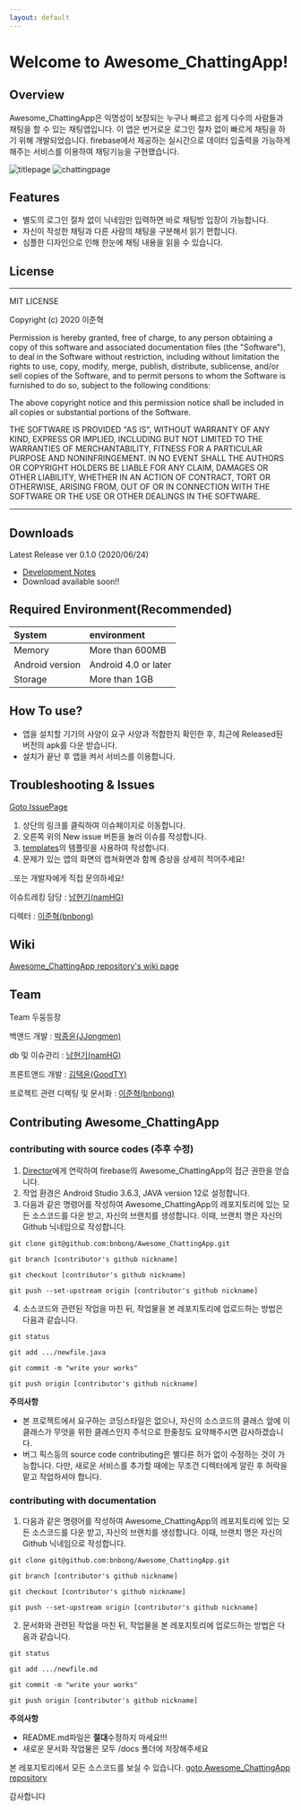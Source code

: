 ```yaml
---
layout: default
---
```


# Welcome to Awesome_ChattingApp!

## Overview
Awesome_ChattingApp은 익명성이 보장되는 누구나 빠르고 쉽게 다수의 사람들과 채팅을 할 수 있는 채팅앱입니다.
이 앱은 번거로운 로그인 절차 없이 빠르게 채팅을 하기 위해 개발되었습니다. firebase에서 제공하는 실시간으로 데이터 입출력을 가능하게 해주는 서비스를
이용하여 채팅기능을 구현했습니다.

![titlepage](docs/titlepage.png)  ![chattingpage](docs/chattingpage.png)

## Features

*   별도의 로그인 절차 없이 닉네임만 입력하면 바로 채팅방 입장이 가능합니다.
*   자신이 작성한 채팅과 다른 사람의 채팅을 구분해서 읽기 편합니다.
*   심플한 디자인으로 인해 한눈에 채팅 내용을 읽을 수 있습니다.

## License

* * *

MIT LICENSE

Copyright (c) 2020 이준혁

Permission is hereby granted, free of charge, to any person obtaining a copy
of this software and associated documentation files (the "Software"), to deal
in the Software without restriction, including without limitation the rights
to use, copy, modify, merge, publish, distribute, sublicense, and/or sell
copies of the Software, and to permit persons to whom the Software is
furnished to do so, subject to the following conditions:

The above copyright notice and this permission notice shall be included in all
copies or substantial portions of the Software.

THE SOFTWARE IS PROVIDED "AS IS", WITHOUT WARRANTY OF ANY KIND, EXPRESS OR
IMPLIED, INCLUDING BUT NOT LIMITED TO THE WARRANTIES OF MERCHANTABILITY,
FITNESS FOR A PARTICULAR PURPOSE AND NONINFRINGEMENT. IN NO EVENT SHALL THE
AUTHORS OR COPYRIGHT HOLDERS BE LIABLE FOR ANY CLAIM, DAMAGES OR OTHER
LIABILITY, WHETHER IN AN ACTION OF CONTRACT, TORT OR OTHERWISE, ARISING FROM,
OUT OF OR IN CONNECTION WITH THE SOFTWARE OR THE USE OR OTHER DEALINGS IN THE
SOFTWARE.

* * *

## Downloads

Latest Release ver 0.1.0 (2020/06/24)

*   [Development Notes](https://bnbong.github.io/awesomechatappdev/)
*   Download available soon!!

## Required Environment(Recommended)

| System          | environment           |
|:----------------|:----------------------|
| Memory          | More than 600MB       |
| Android version | Android 4.0 or later  |
| Storage         | More than 1GB         |

## How To use?

*   앱을 설치할 기기의 사양이 요구 사양과 적합한지 확인한 후, 최근에 Released된 버전의 apk를 다운 받습니다.
*   설치가 끝난 후 앱을 켜서 서비스를 이용합니다.

## Troubleshooting & Issues

[Goto IssuePage](https://github.com/bnbong/Awesome_ChattingApp/issues)

1. 상단의 링크를 클릭하여 이슈페이지로 이동합니다.
2. 오른쪽 위의 New issue 버튼을 눌러 이슈를 작성합니다.
3. [templates](https://github.com/bnbong/Awesome_ChattingApp/tree/master/.github/ISSUE_TEMPLATE)의 템플릿을 사용하여 작성합니다.
4. 문제가 있는 앱의 화면의 캡쳐화면과 함께 증상을 상세히 적어주세요!

..또는 개발자에게 직접 문의하세요!

이슈트레킹 담당 : [남현기(namHG)](https://github.com/namHG/namHG.github.io)

디렉터 : [이준혁(bnbong)](https://github.com/bnbong/bnbong.github.io)

## Wiki

[Awesome_ChattingApp repository's wiki page](https://github.com/bnbong/Awesome_ChattingApp/wiki)

## Team

Team 두둥등장

백앤드 개발 : [박종윤(JJongmen)](https://github.com/JJongmen/JJongmen.github.io)

db 및 이슈관리 : [남현기(namHG)](https://github.com/namHG/namHG.github.io)

프론트앤드 개발 : [김택윤(GoodTY)](https://github.com/GoodTY/GoodTY.github.io)

프로젝트 관련 디렉팅 및 문서화 : [이준혁(bnbong)](https://github.com/bnbong/bnbong.github.io)

## Contributing Awesome_ChattingApp

### contributing with source codes (추후 수정)

1. [Director](https://github.com/bnbong/bnbong.github.io)에게 연락하여 firebase의 Awesome_ChattingApp의 접근 권한을 얻습니다.
2. 작업 환경은 Android Studio 3.6.3, JAVA version 12로 설정합니다.
3. 다음과 같은 명령어를 작성하여 Awesome_ChattingApp의 레포지토리에 있는 모든 소스코드를 다운 받고, 자신의 브랜치를 생성합니다. 이때, 브랜치 명은 자신의 Github 닉네임으로 작성합니다.

```
git clone git@github.com:bnbong/Awesome_ChattingApp.git

git branch [contributor's github nickname]

git checkout [contributor's github nickname]

git push --set-upstream origin [contributor's github nickname]
```

4. 소스코드와 관련된 작업을 마친 뒤, 작업물을 본 레포지토리에 업로드하는 방법은 다음과 같습니다.

```
git status

git add .../newfile.java

git commit -m "write your works"

git push origin [contributor's github nickname]
```


**주의사항**
*   본 프로젝트에서 요구하는 코딩스타일은 없으나, 자신의 소스코드의 클래스 앞에 이 클래스가 무엇을 위한 클래스인지 주석으로 한줄정도 요약해주시면 감사하겠습니다.
*   버그 픽스등의 source code contributing은 별다른 허가 없이 수정하는 것이 가능합니다. 다만, 새로운 서비스를 추가할 때에는 무조건 디렉터에게 알린 후 허락을 맡고 작업하셔야 합니다.

### contributing with documentation

1. 다음과 같은 명령어를 작성하여 Awesome_ChattingApp의 레포지토리에 있는 모든 소스코드를 다운 받고, 자신의 브랜치를 생성합니다. 이때, 브랜치 명은 자신의 Github 닉네임으로 작성합니다.

```
git clone git@github.com:bnbong/Awesome_ChattingApp.git

git branch [contributor's github nickname]

git checkout [contributor's github nickname]

git push --set-upstream origin [contributor's github nickname]
```

2. 문서화와 관련된 작업을 마친 뒤, 작업물을 본 레포지토리에 업로드하는 방법은 다음과 같습니다.

```
git status

git add .../newfile.md

git commit -m "write your works"

git push origin [contributor's github nickname]
```


**주의사항**
*   README.md파일은 **절대**수정하지 마세요!!!
*   새로운 문서화 작업물은 모두 /docs 폴더에 저장해주세요

본 레포지토리에서 모든 소스코드를 보실 수 있습니다.
[goto Awesome_ChattingApp repository](https://github.com/bnbong/Awesome_ChattingApp)

감사합니다
